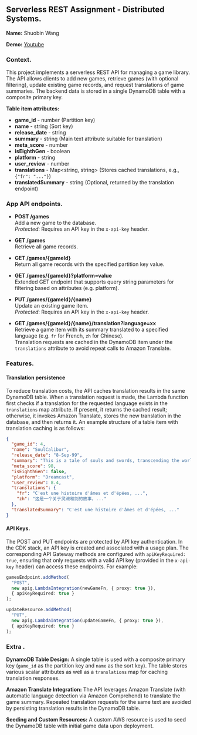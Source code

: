 ## Serverless REST Assignment - Distributed Systems.

__Name:__ Shuobin Wang

__Demo:__ [Youtube](https://www.youtube.com/watch?v=kYOIvXWWKRs)

### Context.

This project implements a serverless REST API for managing a game library. The API allows clients to add new games, retrieve games (with optional filtering), update existing game records, and request translations of game summaries. The backend data is stored in a single DynamoDB table with a composite primary key.

**Table item attributes:**
+ **game_id** - number (Partition key)
+ **name** - string (Sort key)
+ **release_date** - string
+ **summary** - string (Main text attribute suitable for translation)
+ **meta_score** - number
+ **isEighthGen** - boolean
+ **platform** - string
+ **user_review** - number
+ **translations** - Map<string, string> (Stores cached translations, e.g., `{"fr": "..."}`)
+ **translatedSummary** - string (Optional, returned by the translation endpoint)

### App API endpoints.

- **POST /games**  
  Add a new game to the database.  
  _Protected_: Requires an API key in the `x-api-key` header.

- **GET /games**  
  Retrieve all game records.

- **GET /games/{gameId}**  
  Return all game records with the specified partition key value.

- **GET /games/{gameId}?platform=value**  
  Extended GET endpoint that supports query string parameters for filtering based on attributes (e.g. platform).

- **PUT /games/{gameId}/{name}**  
  Update an existing game item.  
  _Protected_: Requires an API key in the `x-api-key` header.

- **GET /games/{gameId}/{name}/translation?language=xx**  
  Retrieve a game item with its summary translated to a specified language (e.g. `fr` for French, `zh` for Chinese).  
  Translation requests are cached in the DynamoDB item under the `translations` attribute to avoid repeat calls to Amazon Translate.



### Features.

#### Translation persistence 

To reduce translation costs, the API caches translation results in the same DynamoDB table. When a translation request is made, the Lambda function first checks if a translation for the requested language exists in the `translations` map attribute. If present, it returns the cached result; otherwise, it invokes Amazon Translate, stores the new translation in the database, and then returns it. An example structure of a table item with translation caching is as follows:

```json
{
  "game_id": 4,
  "name": "SoulCalibur",
  "release_date": "8-Sep-99",
  "summary": "This is a tale of souls and swords, transcending the world and all its history...",
  "meta_score": 98,
  "isEighthGen": false,
  "platform": "Dreamcast",
  "user_review": 8.4,
  "translations": {
    "fr": "C'est une histoire d'âmes et d'épées, ...",
    "zh": "这是一个关于灵魂和剑的故事，..."
  },
  "translatedSummary": "C'est une histoire d'âmes et d'épées, ..."
}
```



#### API Keys. 

The POST and PUT endpoints are protected by API key authentication. In the CDK stack, an API key is created and associated with a usage plan. The corresponding API Gateway methods are configured with `apiKeyRequired: true`, ensuring that only requests with a valid API key (provided in the `x-api-key` header) can access these endpoints. For example:

~~~ts
gamesEndpoint.addMethod(
  "POST",
  new apig.LambdaIntegration(newGameFn, { proxy: true }),
  { apiKeyRequired: true }
);

updateResource.addMethod(
  "PUT",
  new apig.LambdaIntegration(updateGameFn, { proxy: true }),
  { apiKeyRequired: true }
);
~~~

###  Extra .

**DynamoDB Table Design:**
 A single table is used with a composite primary key (`game_id` as the partition key and `name` as the sort key). The table stores various scalar attributes as well as a `translations` map for caching translation responses.

**Amazon Translate Integration:**
 The API leverages Amazon Translate (with automatic language detection via Amazon Comprehend) to translate the game summary. Repeated translation requests for the same text are avoided by persisting translation results in the DynamoDB table.

**Seeding and Custom Resources:**
 A custom AWS resource is used to seed the DynamoDB table with initial game data upon deployment.
